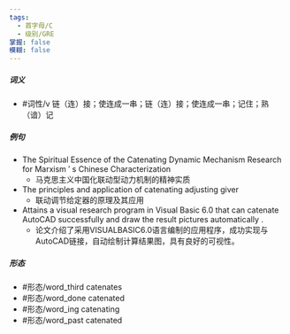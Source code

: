 ```yaml
---
tags:
  - 首字母/C
  - 级别/GRE
掌握: false
模糊: false
---
```

##### 词义
- #词性/v  链（连）接；使连成一串；链（连）接；使连成一串；记住；熟（谙）记
##### 例句
- The Spiritual Essence of the Catenating Dynamic Mechanism Research for Marxism ′ s Chinese Characterization
	- 马克思主义中国化联动型动力机制的精神实质
- The principles and application of catenating adjusting giver
	- 联动调节给定器的原理及其应用
- Attains a visual research program in Visual Basic 6.0 that can catenate AutoCAD successfully and draw the result pictures automatically .
	- 论文介绍了采用VISUALBASIC6.0语言编制的应用程序，成功实现与AutoCAD链接，自动绘制计算结果图，具有良好的可视性。
##### 形态
- #形态/word_third catenates
- #形态/word_done catenated
- #形态/word_ing catenating
- #形态/word_past catenated
